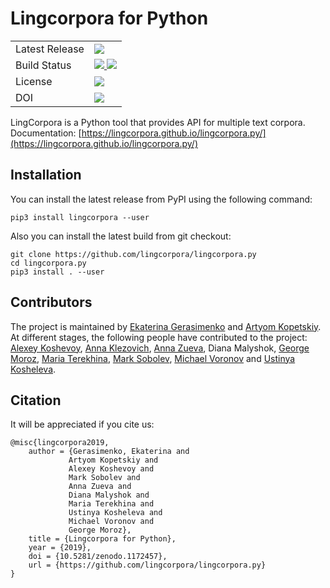 # Lingcorpora for Python

<table>
  <tr>
    <td>Latest Release</td>
    <td>
      <a href="https://pypi.org/project/lingcorpora/"/>
      <img src="https://img.shields.io/pypi/v/lingcorpora.svg"/>
    </td>
  </tr>
  <tr>
    <td> Build Status </td>
    <td>
      <a href="https://travis-ci.org/lingcorpora/lingcorpora.py"/>
      <img src="https://travis-ci.org/lingcorpora/lingcorpora.py.svg"/>
      <a href="https://ci.appveyor.com/project/kategerasimenko/lingcorpora-py"/>
      <img src="https://ci.appveyor.com/api/projects/status/github/lingcorpora/lingcorpora.py?svg=true"/>
    </td>
  </tr>
  <tr>
    <td>License</td>
    <td>
      <a href="https://github.com/lingcorpora/lingcorpora.py/blob/master/LICENSE.md"/>
      <img src="https://img.shields.io/github/license/lingcorpora/lingcorpora.py.svg"/>
    </td>
  </tr>
  <tr>
    <td>DOI</td>
    <td>
      <a href="https://doi.org/10.5281/zenodo.1172456"/>
      <img src="https://zenodo.org/badge/DOI/10.5281/zenodo.1172456.svg"/>
    </td>
  </tr>
</table>

LingCorpora is a Python tool that provides API for multiple text corpora.  
Documentation: [https://lingcorpora.github.io/lingcorpora.py/](https://lingcorpora.github.io/lingcorpora.py/)

## Installation

You can install the latest release from PyPI using the following command:

```
pip3 install lingcorpora --user
```

Also you can install the latest build from git checkout:

```
git clone https://github.com/lingcorpora/lingcorpora.py
cd lingcorpora.py
pip3 install . --user
```

## Contributors

The project is maintained by [Ekaterina Gerasimenko](https://github.com/kategerasimenko) and [Artyom Kopetskiy](https://github.com/akv17).
At different stages, the following people have contributed to the project:
[Alexey Koshevoy](https://github.com/alexeykosh),
[Anna Klezovich](https://github.com/Pandaklez),
[Anna Zueva](https://github.com/zu-ann),
Diana Malyshok,
[George Moroz](https://github.com/agricolamz),
[Maria Terekhina](https://github.com/maria-terekhina),
[Mark Sobolev](https://github.com/strategy155),
[Michael Voronov](https://github.com/OneAdder) and
[Ustinya Kosheleva](https://github.com/ustya-k).

## Citation

It will be appreciated if you cite us:

```
@misc{lingcorpora2019,
    author = {Gerasimenko, Ekaterina and
             Artyom Kopetskiy and
             Alexey Koshevoy and
             Mark Sobolev and
             Anna Zueva and
             Diana Malyshok and
             Maria Terekhina and
             Ustinya Kosheleva and
             Michael Voronov and
             George Moroz},
    title = {Lingcorpora for Python},
    year = {2019},
    doi = {10.5281/zenodo.1172457},
    url = {https://github.com/lingcorpora/lingcorpora.py}
}
```
